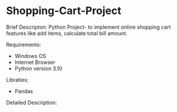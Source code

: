 # Shopping-Cart-Project
Brief Descripton: Python Project- to implement online shopping cart features like add items, calculate total bill amount.

Requirements:
  - Windows OS
  - Internet Browser
  - Python version 3.10
  
Libraties:
  - Pandas
  
  Detailed Description:
  
  
